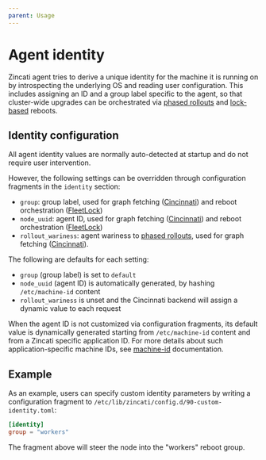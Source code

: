 ```yaml
---
parent: Usage
---
```


# Agent identity

Zincati agent tries to derive a unique identity for the machine it is running on by introspecting the underlying OS and reading user configuration.
This includes assigning an ID and a group label specific to the agent, so that cluster-wide upgrades can be orchestrated via [phased rollouts][phased] and [lock-based][fleetlock-strategy] reboots.

[phased]: auto-updates.md#phased-rollouts-client-wariness-canaries
[fleetlock-strategy]:  updates-strategy.md#lock-based-strategy

## Identity configuration

All agent identity values are normally auto-detected at startup and do not require user intervention.

However, the following settings can be overridden through configuration fragments in the `identity` section:
 * `group`: group label, used for graph fetching ([Cincinnati][cincinnati]) and reboot orchestration ([FleetLock][fleetlock])
 * `node_uuid`: agent ID, used for graph fetching ([Cincinnati][cincinnati]) and reboot orchestration ([FleetLock][fleetlock])
 * `rollout_wariness`: agent wariness to [phased rollouts][phased], used for graph fetching ([Cincinnati][cincinnati]).

The following are defaults for each setting:
- `group` (group label) is set to `default`
- `node_uuid` (agent ID) is automatically generated, by hashing `/etc/machine-id` content
- `rollout_wariness` is unset and the Cincinnati backend will assign a dynamic value to each request

When the agent ID is not customized via configuration fragments, its default value is dynamically generated starting from `/etc/machine-id` content and from a Zincati specific application ID.
For more details about such application-specific machine IDs, see [machine-id][machine-id] documentation.

[machine-id]: https://www.freedesktop.org/software/systemd/man/machine-id.html

## Example

As an example, users can specify custom identity parameters by writing a configuration fragment to `/etc/lib/zincati/config.d/90-custom-identity.toml`:

```toml
[identity]
group = "workers"
```

The fragment above will steer the node into the "workers" reboot group.

[cincinnati]: ../development/cincinnati/protocol.md
[fleetlock]: ../development/fleetlock/protocol.md
